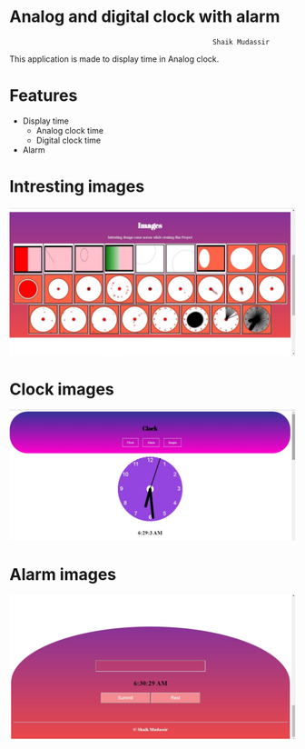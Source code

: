 # Analog and digital clock with alarm

                                                      Shaik Mudassir

This application is made to display time in Analog clock.

# Features
+ Display time
  * Analog clock time
  * Digital clock time
+ Alarm

# Intresting images

![Intresting images](/img/screenshoot/image.jpg)

# Clock images

![Intresting images](/img/screenshoot/clock.jpg)

# Alarm images

![Intresting images](/img/screenshoot/alarm.jpg)
